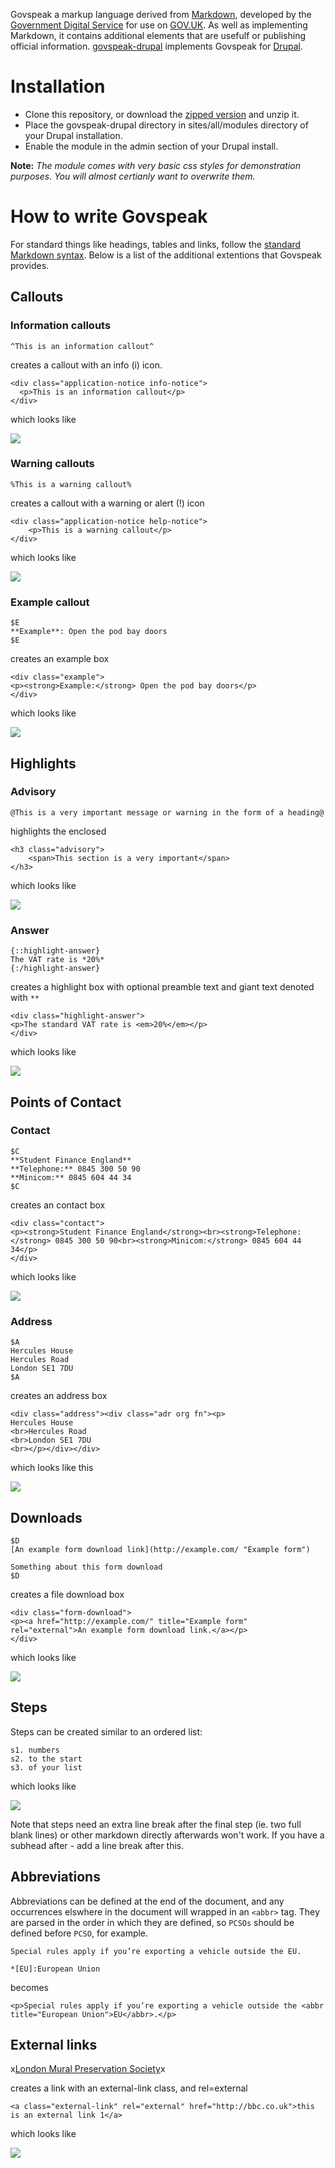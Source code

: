 Govspeak a markup language derived from [Markdown](http://daringfireball.net/projects/markdown/syntax "Markdown syntax"), developed by the [Government Digital Service](digital.cabinetoffice.gov.uk) for use on [GOV.UK](https://www.gov.uk). As well as implementing Markdown, it contains additional elements that are usefulf or publishing official information. [govspeak-drupal](https://github.com/LambethCouncil/govspeak-drupal) implements Govspeak for [Drupal](http://drupal.org/). 

# Installation 

- Clone this repository, or download the [zipped version](https://github.com/LambethCouncil/govspeak-drupal/archive/master.zip) and unzip it. 
- Place the govspeak-drupal directory in sites/all/modules directory of your Drupal installation.
- Enable the module in the admin section of your Drupal install.

**Note:** _The module comes with very basic css styles for demonstration purposes. You will almost certianly want to overwrite them._

# How to write Govspeak

For standard things like headings, tables and links, follow the [standard Markdown syntax](http://daringfireball.net/projects/markdown/syntax "Markdown syntax"). Below is a list of the additional extentions that Govspeak provides.


## Callouts

### Information callouts

    ^This is an information callout^

creates a callout with an info (i) icon.

    <div class="application-notice info-notice">
      <p>This is an information callout</p>
    </div>
    
which looks like

<img src="https://raw.github.com/LambethCouncil/govspeak-drupal/master/example_images/information.png"/>

### Warning callouts

    %This is a warning callout%

creates a callout with a warning or alert (!) icon

    <div class="application-notice help-notice">
        <p>This is a warning callout</p>
    </div>

which looks like

<img src="https://raw.github.com/LambethCouncil/govspeak-drupal/master/example_images/warning.png"/>


### Example callout

    $E
    **Example**: Open the pod bay doors
    $E

creates an example box

    <div class="example">
    <p><strong>Example:</strong> Open the pod bay doors</p>
    </div>

which looks like

<img src="https://raw.github.com/LambethCouncil/govspeak-drupal/master/example_images/example.png"/>

## Highlights

### Advisory

    @This is a very important message or warning in the form of a heading@

highlights the enclosed

    <h3 class="advisory">
        <span>This section is a very important</span>
    </h3>

which looks like

<img src="https://raw.github.com/LambethCouncil/govspeak-drupal/master/example_images/advisory.png"/>


### Answer

    {::highlight-answer}
    The VAT rate is *20%*
    {:/highlight-answer}

creates a  highlight box with optional preamble text and giant text denoted with `**`

    <div class="highlight-answer">
    <p>The standard VAT rate is <em>20%</em></p>
    </div>

which looks like

<img src="https://raw.github.com/LambethCouncil/govspeak-drupal/master/example_images/answer.png"/>


## Points of Contact

### Contact

    $C
    **Student Finance England**
    **Telephone:** 0845 300 50 90
    **Minicom:** 0845 604 44 34
    $C


creates an contact box

    <div class="contact">
    <p><strong>Student Finance England</strong><br><strong>Telephone:</strong> 0845 300 50 90<br><strong>Minicom:</strong> 0845 604 44 34</p>
    </div>

which looks like

<img src="https://raw.github.com/LambethCouncil/govspeak-drupal/master/example_images/contact.png"/>

### Address

    $A
    Hercules House
    Hercules Road
    London SE1 7DU
    $A

creates an address box

    <div class="address"><div class="adr org fn"><p>
    Hercules House
    <br>Hercules Road
    <br>London SE1 7DU
    <br></p></div></div>
    
which looks like this

<img src="https://raw.github.com/LambethCouncil/govspeak-drupal/master/example_images/address.png"/>

## Downloads

    $D
    [An example form download link](http://example.com/ "Example form")

    Something about this form download
    $D

creates a file download box

    <div class="form-download">
    <p><a href="http://example.com/" title="Example form" rel="external">An example form download link.</a></p>
    </div>

which looks like

<img src="https://raw.github.com/LambethCouncil/govspeak-drupal/master/example_images/download.png"/>

## Steps

Steps can be created similar to an ordered list:

    s1. numbers
    s2. to the start
    s3. of your list

which looks like

<img src="https://raw.github.com/LambethCouncil/govspeak-drupal/master/example_images/steps.png"/>

Note that steps need an extra line break after the final step (ie. two full blank lines) or other markdown directly afterwards won't work. If you have a subhead after - add a line break after this.

## Abbreviations

Abbreviations can be defined at the end of the document, and any occurrences elswhere in the document will wrapped in an `<abbr>` tag. They are parsed in the order in which they are defined, so `PCSOs` should be defined before `PCSO`, for example.

    Special rules apply if you’re exporting a vehicle outside the EU.

    *[EU]:European Union

becomes

    <p>Special rules apply if you’re exporting a vehicle outside the <abbr title="European Union">EU</abbr>.</p>
    
## External links

x[London Mural Preservation Society](http://londonmuralpreservationsociety.com/)x

creates a link with an external-link class, and rel=external
    
    <a class="external-link" rel="external" href="http://bbc.co.uk">this is an external link 1</a>

which looks like

<img src="https://raw.github.com/LambethCouncil/govspeak-drupal/master/example_images/external_link.png"/>
